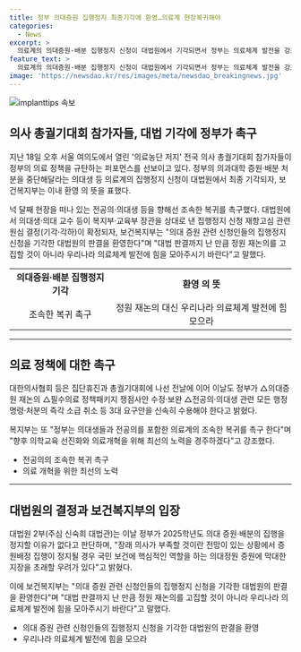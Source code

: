 ```yaml
---
title: 정부 의대증원 집행정지 최종기각에 환영…의료계 현장복귀해야
categories:
  - News
excerpt: >
  의료계의 의대증원·배분 집행정지 신청이 대법원에서 기각되면서 정부는 의료체계 발전을 강조하며 의대생과 전공의의 조속한 복귀를 촉구했다. 복지부는 대법 판결을 환영하고, 정원 재논의 대신 의료체계 발전에 힘을 모으라고 강조했다. 대한의사협회는 정부에 3대 요구안을 제시하며 향후 의학교육 선진화와 의료개혁을 위한 최선의 노력을 요구했다. 대법원은 의대 증원·배분 집행을 정지할 이유가 없다고 판단하며, 의대정원 증원에 막대한 지장을 초래할 우려가 있다고 밝혔다.
feature_text: >
  의료계의 의대증원·배분 집행정지 신청이 대법원에서 기각되면서 정부는 의료체계 발전을 강조하며 의대생과 전공의의 조속한 복귀를 촉구했다. 복지부는 대법 판결을 환영하고, 정원 재논의 대신 의료체계 발전에 힘을 모으라고 강조했다. 대한의사협회는 정부에 3대 요구안을 제시하며 향후 의학교육 선진화와 의료개혁을 위한 최선의 노력을 요구했다. 대법원은 의대 증원·배분 집행을 정지할 이유가 없다고 판단하며, 의대정원 증원에 막대한 지장을 초래할 우려가 있다고 밝혔다.
image: 'https://newsdao.kr/res/images/meta/newsdao_breakingnews.jpg'
---
```


<p><img src="https://newsdao.kr/res/images/meta/newsdao_breakingnews.jpg" alt="implanttips 속보" /></p>

<h2 data-ke-size="size26">의사 총궐기대회 참가자들, 대법 기각에 정부가 촉구</h2>

<p data-ke-size="size16">지난 18일 오후 서울 여의도에서 열린 '의료농단 저지' 전국 의사 총궐기대회 참가자들이 정부의 의료 정책을 규탄하는 퍼포먼스를 선보이고 있다. 정부의 의과대학 증원·배분 처분을 중단해달라는 의대생 등 의료계의 집행정지 신청이 대법원에서 최종 기각되자, 보건복지부는 이내 환영 의 뜻을 표했다.</p>

<p data-ke-size="size16">넉 달째 현장을 떠나 있는 전공의·의대생 등을 향해선 조속한 복귀를 촉구했다. 대법원에서 의대생·의대 교수 등이 복지부·교육부 장관을 상대로 낸 집행정지 신청 재항고심 관련 원심 결정(기각·각하)이 확정되자, 보건복지부는 "의대 증원 관련 신청인들의 집행정지 신청을 기각한 대법원의 판결을 환영한다"며 "대법 판결까지 난 만큼 정원 재논의를 고집할 것이 아니라 우리나라 의료체계 발전에 힘을 모아주시기 바란다"고 말했다.</p>

<table>
   <tr>
      <td style="text-align: center; height: 17px;"><b>의대증원·배분 집행정지 기각</b></td>
      <td style="text-align: center; height: 17px;"><b>환영 의 뜻</b></td>
   </tr>
   <tr>
      <td style="text-align: center; height: 17px;">조속한 복귀 촉구</td>
      <td style="text-align: center; height: 17px;">정원 재논의 대신 우리나라 의료체계 발전에 힘 모으라</td>
   </tr>
</table>

<hr>

<h2 data-ke-size="size26">의료 정책에 대한 촉구</h2>

<p data-ke-size="size16">대한의사협회 등은 집단휴진과 총궐기대회에 나선 전날에 이어 이날도 정부가 △의대증원 재논의 △필수의료 정책패키지 쟁점사안 수정·보완 △전공의·의대생 관련 모든 행정명령·처분의 즉각 소급 취소 등 3대 요구안을 신속히 수용해야 한다고 밝혔다.</p>

<p data-ke-size="size16">복지부는 또 "정부는 의대생들과 전공의를 포함한 의료계의 조속한 복귀를 촉구 한다"며 "향후 의학교육 선진화와 의료개혁을 위해 최선의 노력을 경주하겠다"고 강조했다.</p>

<ul>
   <li>전공의의 조속한 복귀 촉구</li>
   <li>의료 개혁을 위한 최선의 노력</li>
</ul>

<hr>

<h2 data-ke-size="size26">대법원의 결정과 보건복지부의 입장</h2>

<p data-ke-size="size16">대법원 2부(주심 신숙희 대법관)는 이날 정부가 2025학년도 의대 증원·배분의 집행을 정지할 이유가 없다고 판단하며, "장래 의사가 부족할 것이란 전망이 있는 상황에서 증원배정 집행이 정지될 경우 국민 보건에 핵심적인 역할을 하는 의대정원 증원에 막대한 지장을 초래할 우려가 있다"고 밝혔다.</p>

<p data-ke-size="size16">이에 보건복지부는 "의대 증원 관련 신청인들의 집행정지 신청을 기각한 대법원의 판결을 환영한다"며 "대법 판결까지 난 만큼 정원 재논의를 고집할 것이 아니라 우리나라 의료체계 발전에 힘을 모아주시기 바란다"고 말했다.</p>

<ul>
   <li>의대 증원 관련 신청인들의 집행정지 신청을 기각한 대법원의 판결을 환영</li>
   <li>우리나라 의료체계 발전에 힘을 모으라</li>
</ul>

<p data-ke-size="size16">&nbsp;</p>

